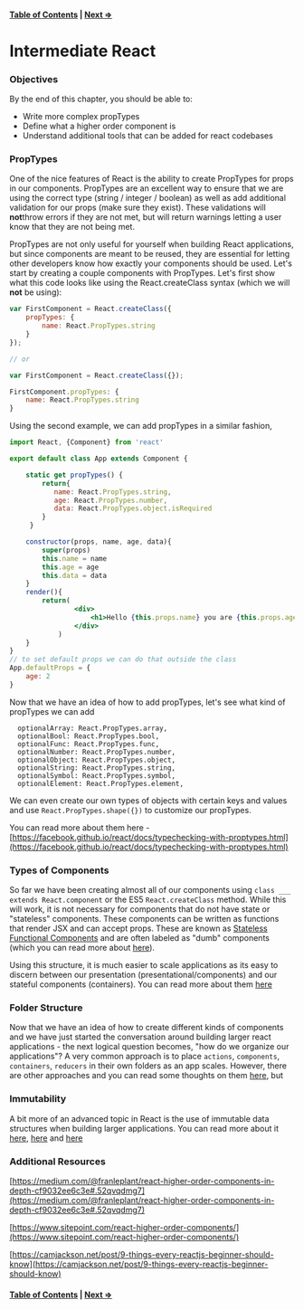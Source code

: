 #### [Table of Contents](./../readme.md) | [Next ⇒](./02-testing_react.md)

# Intermediate React

### Objectives

By the end of this chapter, you should be able to:

- Write more complex propTypes
- Define what a higher order component is 
- Understand additional tools that can be added for react codebases

### PropTypes

One of the nice features of React is the ability to create PropTypes for props in our components. PropTypes are an excellent way to ensure that we are using the correct type (string / integer / boolean) as well as add additional validation for our props (make sure they exist). These validations will **not**throw errors if they are not met, but will return warnings letting a user know that they are not being met. 

PropTypes are not only useful for yourself when building React applications, but since components are meant to be reused, they are essential for letting other developers know how exactly your components should be used. Let's start by creating a couple components with PropTypes. Let's first show what this code looks like using the React.createClass syntax (which we will **not** be using):

```jsx
var FirstComponent = React.createClass({
    propTypes: {
        name: React.PropTypes.string
    }
});

// or 

var FirstComponent = React.createClass({});

FirstComponent.propTypes: {
    name: React.PropTypes.string
}

```

Using the second example, we can add propTypes in a similar fashion,

```jsx
import React, {Component} from 'react'

export default class App extends Component {

    static get propTypes() {
        return{
           name: React.PropTypes.string,
           age: React.PropTypes.number,
           data: React.PropTypes.object.isRequired
        }
     }

    constructor(props, name, age, data){
        super(props)
        this.name = name
        this.age = age
        this.data = data
    }
    render(){
        return(
                <div>
                    <h1>Hello {this.props.name} you are {this.props.age} years old</h1>
                </div>
            )
    }
}
// to set default props we can do that outside the class
App.defaultProps = {
    age: 2
}
```

Now that we have an idea of how to add propTypes, let's see what kind of propTypes we can add 

```
  optionalArray: React.PropTypes.array,
  optionalBool: React.PropTypes.bool,
  optionalFunc: React.PropTypes.func,
  optionalNumber: React.PropTypes.number,
  optionalObject: React.PropTypes.object,
  optionalString: React.PropTypes.string,
  optionalSymbol: React.PropTypes.symbol,
  optionalElement: React.PropTypes.element,
```

We can even create our own types of objects with certain keys and values and use `React.PropTypes.shape({})` to customize our propTypes.

You can read more about them here  -[https://facebook.github.io/react/docs/typechecking-with-proptypes.html](https://facebook.github.io/react/docs/typechecking-with-proptypes.html)

### Types of Components

So far we have been creating almost all of our components using `class ___ extends React.component` or the ES5 `React.createClass` method. While this will work, it is not necessary for components that do not have state or "stateless" components. These components can be written as functions that render JSX and can accept props. These are known as [Stateless Functional Components](https://facebook.github.io/react/blog/2015/10/07/react-v0.14.html#stateless-functional-components) and are often labeled as "dumb" components (which you can read more about [here](https://medium.com/@dan_abramov/smart-and-dumb-components-7ca2f9a7c7d0#.mlq5og2kx)). 

Using this structure, it is much easier to scale applications as its easy to discern between our presentation (presentational/components) and our stateful components (containers). You can read more about them [here](http://jaketrent.com/post/smart-dumb-components-react/)

### Folder Structure

Now that we have an idea of how to create different kinds of components and we have just started the conversation around building larger react applications - the next logical question becomes, "how do we organize our applications"? A very common approach is to place `actions`, `components`, `containers`, `reducers` in their own folders as an app scales. However, there are other approaches and you can read some thoughts on them [here](https://medium.com/@alexmngn/how-to-better-organize-your-react-applications-2fd3ea1920f1#.yx64ess6p), but

### Immutability

A bit more of an advanced topic in React is the use of immutable data structures when building larger applications. You can read more about it [here](http://reactkungfu.com/2015/08/pros-and-cons-of-using-immutability-with-react-js/), [here](http://jamesknelson.com/should-i-use-shouldcomponentupdate/) and [here](https://facebook.github.io/react/docs/optimizing-performance.html#using-immutable-data-structures)

### Additional Resources

[https://medium.com/@franleplant/react-higher-order-components-in-depth-cf9032ee6c3e#.52qvqdmg7](https://medium.com/@franleplant/react-higher-order-components-in-depth-cf9032ee6c3e#.52qvqdmg7)

[https://www.sitepoint.com/react-higher-order-components/](https://www.sitepoint.com/react-higher-order-components/)

[https://camjackson.net/post/9-things-every-reactjs-beginner-should-know](https://camjackson.net/post/9-things-every-reactjs-beginner-should-know)

#### [Table of Contents](./../readme.md) | [Next ⇒](./02-react_router.md)
